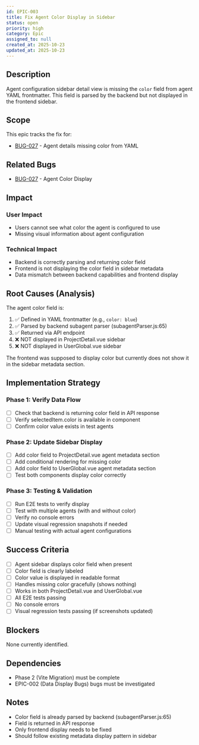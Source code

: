 ```yaml
---
id: EPIC-003
title: Fix Agent Color Display in Sidebar
status: open
priority: high
category: Epic
assigned_to: null
created_at: 2025-10-23
updated_at: 2025-10-23
---
```


## Description
Agent configuration sidebar detail view is missing the `color` field from agent YAML frontmatter. This field is parsed by the backend but not displayed in the frontend sidebar.

## Scope
This epic tracks the fix for:
- [BUG-027](./bugs/BUG-027-agent-color-display.md) - Agent details missing color from YAML

## Related Bugs
- [BUG-027](./bugs/BUG-027-agent-color-display.md) - Agent Color Display

## Impact

### User Impact
- Users cannot see what color the agent is configured to use
- Missing visual information about agent configuration

### Technical Impact
- Backend is correctly parsing and returning color field
- Frontend is not displaying the color field in sidebar metadata
- Data mismatch between backend capabilities and frontend display

## Root Causes (Analysis)

The agent color field is:
1. ✅ Defined in YAML frontmatter (e.g., `color: blue`)
2. ✅ Parsed by backend subagent parser (subagentParser.js:65)
3. ✅ Returned via API endpoint
4. ❌ NOT displayed in ProjectDetail.vue sidebar
5. ❌ NOT displayed in UserGlobal.vue sidebar

The frontend was supposed to display color but currently does not show it in the sidebar metadata section.

## Implementation Strategy

### Phase 1: Verify Data Flow
- [ ] Check that backend is returning color field in API response
- [ ] Verify selectedItem.color is available in component
- [ ] Confirm color value exists in test agents

### Phase 2: Update Sidebar Display
- [ ] Add color field to ProjectDetail.vue agent metadata section
- [ ] Add conditional rendering for missing color
- [ ] Add color field to UserGlobal.vue agent metadata section
- [ ] Test both components display color correctly

### Phase 3: Testing & Validation
- [ ] Run E2E tests to verify display
- [ ] Test with multiple agents (with and without color)
- [ ] Verify no console errors
- [ ] Update visual regression snapshots if needed
- [ ] Manual testing with actual agent configurations

## Success Criteria

- [ ] Agent sidebar displays color field when present
- [ ] Color field is clearly labeled
- [ ] Color value is displayed in readable format
- [ ] Handles missing color gracefully (shows nothing)
- [ ] Works in both ProjectDetail.vue and UserGlobal.vue
- [ ] All E2E tests passing
- [ ] No console errors
- [ ] Visual regression tests passing (if screenshots updated)

## Blockers
None currently identified.

## Dependencies
- Phase 2 (Vite Migration) must be complete
- EPIC-002 (Data Display Bugs) bugs must be investigated

## Notes
- Color field is already parsed by backend (subagentParser.js:65)
- Field is returned in API response
- Only frontend display needs to be fixed
- Should follow existing metadata display pattern in sidebar
